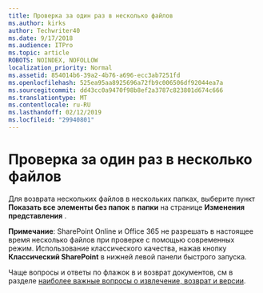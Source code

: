 ```yaml
---
title: Проверка за один раз в несколько файлов
ms.author: kirks
author: Techwriter40
ms.date: 9/17/2018
ms.audience: ITPro
ms.topic: article
ROBOTS: NOINDEX, NOFOLLOW
localization_priority: Normal
ms.assetid: 854014b6-39a2-4b76-a696-ecc3ab7251fd
ms.openlocfilehash: 525ea95aa8925696a72fb9c006506df92044ea7a
ms.sourcegitcommit: dd43cc0a9470f98b8ef2a3787c823801d674c666
ms.translationtype: MT
ms.contentlocale: ru-RU
ms.lasthandoff: 02/12/2019
ms.locfileid: "29940801"
---
```

# <a name="check-in-several-files-at-once"></a>Проверка за один раз в несколько файлов

Для возврата нескольких файлов в нескольких папках, выберите пункт **Показать все элементы без папок** в **папки** на странице **Изменения представления** . 
  
 **Примечание**: SharePoint Online и Office 365 не разрешать в настоящее время несколько файлов при проверке с помощью современных режим. Использование классического качества, нажав кнопку **Классический SharePoint** в нижней левой панели быстрого запуска. 
  
Чаще вопросы и ответы по флажок в и возврат документов, см в разделе [наиболее важные вопросы о извлечение, возврат и версии](https://go.microsoft.com/fwlink/?linkid=2018786).
  

